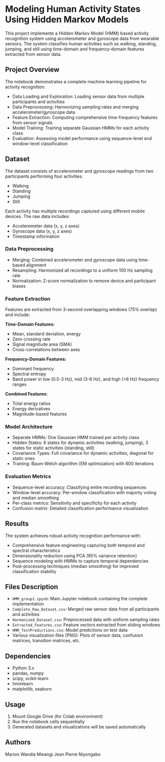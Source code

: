 # Modeling Human Activity States Using Hidden Markov Models
This project implements a Hidden Markov Model (HMM) based activity recognition system using accelerometer and gyroscope data from wearable sensors. The system classifies human activities such as walking, standing, jumping, and still using time-domain and frequency-domain features extracted from sensor data.

## Project Overview
The notebook demonstrates a complete machine learning pipeline for activity recognition:
- Data Loading and Exploration: Loading sensor data from multiple participants and activities
- Data Preprocessing: Harmonizing sampling rates and merging accelerometer/gyroscope data
- Feature Extraction: Computing comprehensive time-frequency features from sensor signals
- Model Training: Training separate Gaussian HMMs for each activity class
- Evaluation: Assessing model performance using sequence-level and window-level classification

## Dataset
The dataset consists of accelerometer and gyroscope readings from two participants performing four activities:
- Walking
- Standing
- Jumping
- Still

Each activity has multiple recordings captured using different mobile devices. The raw data includes:
- Accelerometer data (x, y, z axes)
- Gyroscope data (x, y, z axes)
- Timestamp information

### Data Preprocessing
- Merging: Combined accelerometer and gyroscope data using time-based alignment
- Resampling: Harmonized all recordings to a uniform 100 Hz sampling rate
- Normalization: Z-score normalization to remove device and participant biases

### Feature Extraction
Features are extracted from 3-second overlapping windows (75% overlap) and include:

**Time-Domain Features:**
- Mean, standard deviation, energy
- Zero-crossing rate
- Signal magnitude area (SMA)
- Cross-correlations between axes

**Frequency-Domain Features:**
- Dominant frequency
- Spectral entropy
- Band power in low (0.5-3 Hz), mid (3-8 Hz), and high (>8 Hz) frequency ranges

**Combined Features:**
- Total energy ratios
- Energy derivatives
- Magnitude-based features

### Model Architecture
- Separate HMMs: One Gaussian HMM trained per activity class
- Hidden States: 6 states for dynamic activities (walking, jumping), 3 states for static activities (standing, still)
- Covariance Types: Full covariance for dynamic activities, diagonal for static ones
- Training: Baum-Welch algorithm (EM optimization) with 600 iterations

### Evaluation Metrics
- Sequence-level accuracy: Classifying entire recording sequences
- Window-level accuracy: Per-window classification with majority voting and median smoothing
- Per-class metrics: Sensitivity and specificity for each activity
- Confusion matrix: Detailed classification performance visualization

## Results
The system achieves robust activity recognition performance with:
- Comprehensive feature engineering capturing both temporal and spectral characteristics
- Dimensionality reduction using PCA (95% variance retention)
- Sequence modeling with HMMs to capture temporal dependencies
- Post-processing techniques (median smoothing) for improved classification stability

## Files Description
- `HMM_group1.ipynb`: Main Jupyter notebook containing the complete implementation
- `Complete_Raw_Dataset.csv`: Merged raw sensor data from all participants and activities
- `Harmonized_Dataset.csv`: Preprocessed data with uniform sampling rates
- `Extracted_Features.csv`: Feature vectors extracted from sliding windows
- `HMM_TestPredictions.csv`: Model predictions on test data
- Various visualization files (PNG): Plots of sensor data, confusion matrices, transition matrices, etc.

## Dependencies
- Python 3.x
- pandas, numpy
- scipy, scikit-learn
- hmmlearn
- matplotlib, seaborn

## Usage
1. Mount Google Drive (for Colab environment)
2. Run the notebook cells sequentially
3. Generated datasets and visualizations will be saved automatically

## Authors
Marion Wandia Mwangi
Jean Pierre Niyongabo
